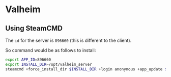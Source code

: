 # Valheim

## Using SteamCMD

The `id` for the server is `896660` (this is different to the client).

So command would be as follows to install:

```zsh
export APP_ID=896660
export INSTALL_DIR=/opt/valheim_server
steamcmd +force_install_dir $INSTALL_DIR +login anonymous +app_update $APP_ID validate +quit
```
